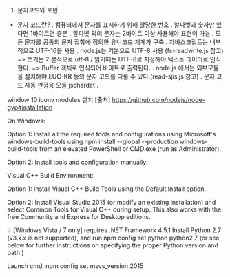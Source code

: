 01. 문자코드와 호완
- 문자 코드란?
  . 컴퓨터에서 문자를 표시하기 위해 할당한 번호
  . 알파벳과 숫자만 있다면 1바이트면 충분
  . 알파벳 외의 문자는 2바이트 이상 사용해야 표현이 가능
  . 모든 문자를 공통의 문자 집합에 정의한 유니코드 체계가 구축
  . 자바스크립트는 내부적으로 UTF-16을 사용
  . node.js는 기본으로 UTF-8 사용 (fs-readwrite.js 참고)
    => 쓰기는 기본적으로  utf-8 / 읽기때는 UTF-8로 지정해야 텍스트 데이터로 인식한다.
    => Buffer 객체로 인식되어 바이트로 출력된다.
  . node.js 에서는 외부모듈을 설치해야 EUC-KR 등의 문자 코드를 다룰 수 있다.(read-sjis.js 참고)
  . 문자 코드 자동 판정용 모듈 jschardet
  . 






window 10  iconv modules 설치 
 [출처] https://github.com/nodejs/node-gyp#installation
  
On Windows:

Option 1: Install all the required tools and configurations using Microsoft's windows-build-tools using npm install --global --production windows-build-tools from an elevated PowerShell or CMD.exe (run as Administrator). 

Option 2: Install tools and configuration manually:

Visual C++ Build Environment: 

Option 1: Install Visual C++ Build Tools using the Default Install option. 

Option 2: Install Visual Studio 2015 (or modify an existing installation) and select Common Tools for Visual C++ during setup. This also works with the free Community and Express for Desktop editions. 

💡 [Windows Vista / 7 only] requires .NET Framework 4.5.1 
Install Python 2.7 (v3.x.x is not supported), and run npm config set python python2.7 (or see below for further instructions on specifying the proper Python version and path.) 

Launch cmd, npm config set msvs_version 2015
